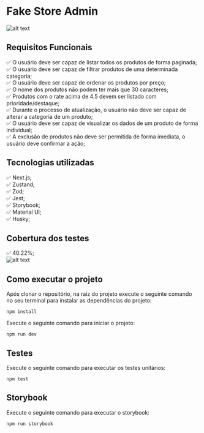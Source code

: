 # Fake Store Admin

![alt text](https://i.ibb.co/SDQfvSqt/Captura-de-tela-2025-02-28-191731.png)

## Requisitos Funcionais

:white_check_mark: O usuário deve ser capaz de listar todos os produtos de forma paginada;<br />:white_check_mark: O usuário deve ser capaz de filtrar produtos de uma determinada categoria;<br />:white_check_mark: O usuário deve ser capaz de ordenar os produtos por preço;<br />:white_check_mark: O nome dos produtos não podem ter mais que 30 caracteres;<br />:white_check_mark: Produtos com o rate acima de 4.5 devem ser listado com prioridade/destaque;<br />:white_check_mark: Durante o processo de atualização, o usuário não deve ser capaz de alterar a categoria de um produto;<br />:white_check_mark: O usuário deve ser capaz de visualizar os dados de um produto de forma individual;<br />:white_check_mark: A exclusão de produtos não deve ser permitida de forma imediata, o usuário deve confirmar a ação;

## Tecnologias utilizadas

:white_check_mark: Next.js;<br />:white_check_mark: Zustand;<br />:white_check_mark: Zod;<br />:white_check_mark: Jest;<br />:white_check_mark: Storybook;<br />:white_check_mark: Material UI;<br />:white_check_mark: Husky;

## Cobertura dos testes

:white_check_mark: 40.22%;<br />
![alt text](https://i.ibb.co/rDTxcss/Captura-de-tela-2025-03-02-103956.png)

## Como executar o projeto

Após clonar o repositório, na raíz do projeto execute o seguinte comando no seu terminal para instalar as dependências do projeto:

```
npm install
```

Execute o seguinte comando para iniciar o projeto:

```
npm run dev
```

## Testes

Execute o seguinte comando para executar os testes unitários:

```
npm test
```

## Storybook

Execute o seguinte comando para executar o storybook:

```
npm run storybook
```
